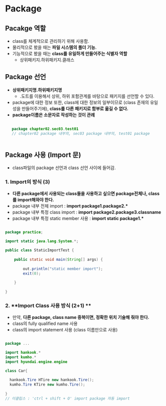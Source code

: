 # Package

## Pacakge 역할

  - class를 체계적으로 관리하기 위해 사용함.
  - 물리적으로 봤을 때는 **파일 시스템의 폴더 기능.**
  - 기능적으로 봤을 때는 **class를 유일하게 만들어주는 식별자 역할**
    - 상위패키지.하위패키지.클래스

## Package 선언

  - **상위패키지명.하위패키지명**
    - .도트를 이용해서 상위, 하위 포함관계를 바탕으로 패키지를 선언할 수 있다.
  - package에 대한 정보 또한, class에 대한 정보의 일부이므로 (class 존재의 유일성을 만들어주기에), **class를 다른 패키지로 함부로 옮길 수 없다.**
  - **package이름은 소문자로 작성하는 것이 관례**
 
```java
 
   package chapter02.sec03.test01
   // chapter02 package 내부의, sec03 package 내부의, test01 package
 
```
 
## Package 사용 (Import 문)

  - class파일의 package 선언과 class 선언 사이에 들어감.
 
### 1. **Import의 방식 (3)**
  - **다른 package에서 사용되는 class들을 사용하고 싶으면 package전체나, class를 import해와야 한다.**
  - package 내부 전체 import : **import package1.package2.\***
  - package 내부 특정 class import : **import package2.package3.classname**
  - package 내부 특정 static member 사용 : **import static package1.\***

```java

package practice;

import static java.lang.System.*;

public class StaticImportTest {
	
	public static void main(String[] args) {
		
		out.println("static member import");
		exit(0);
		
	}
	
}


```

### 2. **Import Class 사용 방식 (2+1) **
  - 만약, **다른 package, class name 중복이면, 정확한 위치 기술해 줘야 한다.**
  - class의 fully qualified name 사용
  - class의 import statement 사용 (class 이름만으로 사용)

```java

package ...

import hankook.*
import kumho.*
import hyundai.engine.engine

class Car{
  
  hankook.Tire HTire new hankook.Tire();
  kumho.Tire KTire new kumho.Tire();
 
}
// 이클립스 : 'ctrl + shift + O' import package 자동 import

```



